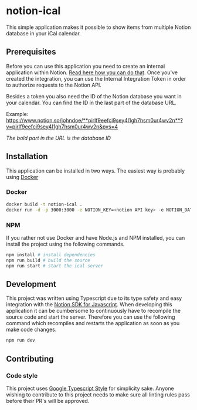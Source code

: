 # notion-ical

This simple application makes it possible to show items from multiple Notion database in your iCal calendar.

## Prerequisites

Before you can use this application you need to create an internal application within Notion. [Read here how you can do that](https://developers.notion.com/docs/authorization#internal-integration-auth-flow-set-up). Once you've created the integration, you can use the Internal Integration Token in order to authorize requests to the Notion API.

Besides a token you also need the ID of the Notion database you want in your calendar. You can find the ID in the last part of the database URL.

Example: https://www.notion.so/johndoe/**pirlf9eefci9sey4l1gh7hsm0ur4wv2n**?v=pirlf9eefci9sey4l1gh7hsm0ur4wv2n&pvs=4

_The bold part in the URL is the database ID_

## Installation

This application can be installed in two ways. The easiest way is probably using [Docker](#docker)

### Docker

```bash
docker build -t notion-ical .
docker run -d -p 3000:3000 -e NOTION_KEY=<notion API key> -e NOTION_DATABASE_ID=<notion database id> notion-ical
```

### NPM

If you rather not use Docker and have Node.js and NPM installed, you can install the project using the following commands.

```bash
npm install # install dependencies
npm run build # build the source
npm run start # start the ical server
```

## Development

This project was written using Typescript due to its type safety and easy integration with the [Notion SDK for Javascript](https://github.com/makenotion/notion-sdk-js). When developing this application it can be cumbersome to continuously have to recompile the source code and start the server. Therefore you can use the following command which recompiles and restarts the application as soon as you make code changes.

```bash
npm run dev
```

## Contributing

### Code style

This project uses [Google Typescript Style](https://github.com/google/gts) for simplicity sake. Anyone wishing to contribute to this project needs to make sure all linting rules pass before their PR's will be approved.
